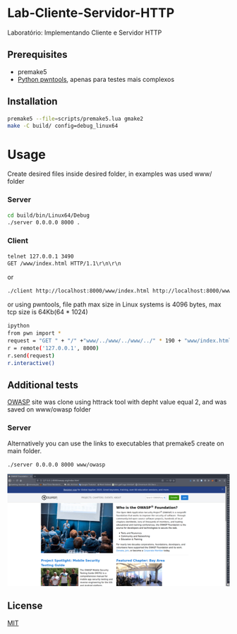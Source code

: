 # Lab-Cliente-Servidor-HTTP
Laboratório: Implementando Cliente e Servidor HTTP

## Prerequisites
- premake5
- [Python pwntools](https://github.com/Gallopsled/pwntools), apenas para testes mais complexos

## Installation


```bash
premake5 --file=scripts/premake5.lua gmake2
make -C build/ config=debug_linux64 
```

# Usage

Create desired files inside desired folder, in examples was used www/ folder

### Server

```bash
cd build/bin/Linux64/Debug
./server 0.0.0.0 8000 .
```

### Client

```bash
telnet 127.0.0.1 3490
GET /www/index.html HTTP/1.1\r\n\r\n
```
or

```bash
./client http://localhost:8000/www/index.html http://localhost:8000/www/index2.html
```

or using pwntools, file path max size in Linux systems is 4096 bytes, max tcp size is 64Kb(64 * 1024)
```bash
ipython
from pwn import *
request = "GET " + "/" +"www/../www/../www/../" * 190 + "www/index.html" + ' HTTP/1.1\r\n' + "B" * 2 * 64 * 1024  + '\r\n\r\n'
r = remote('127.0.0.1', 8000)
r.send(request)
r.interactive()
```

## Additional tests
[OWASP](www.owasp.org) site was clone using httrack tool with depht value equal 2, and was saved on www/owasp folder

### Server

Alternatively you can use the links to executables that premake5 create on main folder.

```bash
./server 0.0.0.0 8000 www/owasp
```

![local owasp](misc/owasp.png)


## License
[MIT](https://choosealicense.com/licenses/mit/)
